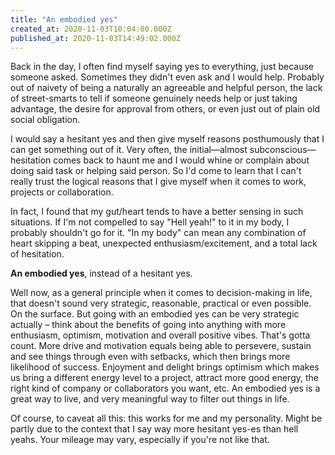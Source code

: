 ```yaml
---
title: "An embodied yes"
created_at: 2020-11-03T10:04:00.000Z
published_at: 2020-11-03T14:49:02.000Z
---
```

Back in the day, I often find myself saying yes to everything, just because someone asked. Sometimes they didn't even ask and I would help. Probably out of naivety of being a naturally an agreeable and helpful person, the lack of street-smarts to tell if someone genuinely needs help or just taking advantage, the desire for approval from others, or even just out of plain old social obligation.

I would say a hesitant yes and then give myself reasons posthumously that I can get something out of it. Very often, the initial—almost subconscious—hesitation comes back to haunt me and I would whine or complain about doing said task or helping said person. So I'd come to learn that I can't really trust the logical reasons that I give myself when it comes to work, projects or collaboration. 

In fact, I found that my gut/heart tends to have a better sensing in such situations. If I'm not compelled to say "Hell yeah!" to it in my body, I probably shouldn't go for it. "In my body" can mean any combination of heart skipping a beat, unexpected enthusiasm/excitement, and a total lack of hesitation.

**An embodied yes**, instead of a hesitant yes.

Well now, as a general principle when it comes to decision-making in life, that doesn't sound very strategic, reasonable, practical or even possible. On the surface. But going with an embodied yes can be very strategic actually – think about the benefits of going into anything with more enthusiasm, optimism, motivation and overall positive vibes. That's gotta count. More drive and motivation equals being able to persevere, sustain and see things through even with setbacks, which then brings more likelihood of success. Enjoyment and delight brings optimism which makes us bring a different energy level to a project, attract more good energy, the right kind of company or collaborators you want, etc. An embodied yes is a great way to live, and very meaningful way to filter out things in life. 

Of course, to caveat all this: this works for me and my personality. Might be partly due to the context that I say way more hesitant yes-es than hell yeahs. Your mileage may vary, especially if you're not like that.
